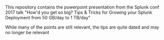 This repository contains the powerpoint presentation from the Splunk conf 2017 talk "How'd you get so big? Tips & Tricks for Growing your Splunk Deployment from 50 GB/day to 1 TB/day"

While many of the points are still relevant, the tips are quite dated and may no longer be relevant
